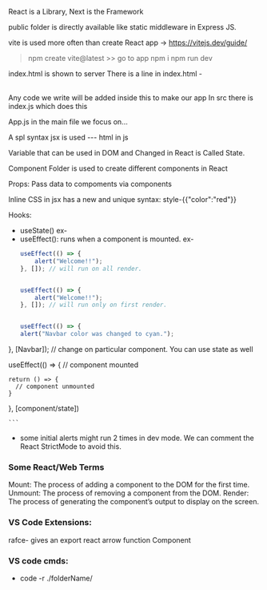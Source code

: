 React is a Library, Next is the Framework

public folder is directly available like static middleware in Express JS.


vite is used more often than create React app  -> https://vitejs.dev/guide/
> npm create vite@latest  >> go to app
> npm i
> npm run dev


index.html is shown to server
There is a line in index.html - <div id="root"></div>  
Any code we write will be added inside this to make our app
In src there is index.js which does this

App.js in the main file we focus on...

A spl syntax jsx is used --- html in js

Variable that can be used in DOM and Changed in React is Called State.

Component Folder is used to create different components in React

Props: Pass data to compoments via components

Inline CSS in jsx has a new and unique syntax:
    style-{{"color":"red"}}



Hooks:
-   useState() ex-
-   useEffect(): runs when a component is mounted. 
    ex- 
    ```javascript 
    useEffect(() => {
        alert("Welcome!!");
    }, []); // will run on all render.


    useEffect(() => {
        alert("Welcome!!");
    }, []); // will run only on first render.


    useEffect(() => {
    alert("Navbar color was changed to cyan.");
  }, [Navbar]); // change on particular component. You can use state as well


  useEffect(() => {
    // component mounted
  
    return () => {
      // component unmounted
    }
  }, [component/state])

  
    ```
- some initial alerts might run 2 times in dev mode. We can comment the React StrictMode to avoid this.


### Some React/Web Terms
Mount: The process of adding a component to the DOM for the first time.
Unmount: The process of removing a component from the DOM.
Render: The process of generating the component’s output to display on the screen.

### VS Code Extensions:
rafce-  gives an export react arrow function Component


### VS code cmds:
-   code -r ./folderName/

